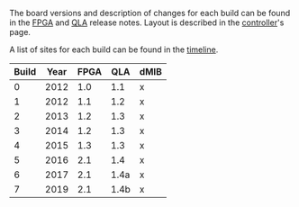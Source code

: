 The board versions and description of changes for each build can be found in the [FPGA](https://github.com/jhu-cisst/FPGA1394#release-notes) and [QLA](https://github.com/jhu-cisst/QLA#release-notes) release notes.  Layout is described in the [controller](/jhu-dvrk/sawIntuitiveResearchKit/wiki/Controller-Boxes)'s page.

A list of sites for each build can be found in the [timeline](/jhu-dvrk/sawIntuitiveResearchKit/wiki/Timeline).

| Build | Year | FPGA | QLA | dMIB | 
| ----- | ---- | --- | ---- | ---- |
| 0 | 2012 | 1.0 | 1.1  | x |
| 1 | 2012 | 1.1 | 1.2  | x |
| 2 | 2013 | 1.2 | 1.3  | x |
| 3 | 2014 | 1.2 | 1.3  | x |
| 4 | 2015 | 1.3 | 1.3  | x |
| 5 | 2016 | 2.1 | 1.4  | x |
| 6 | 2017 | 2.1 | 1.4a | x |
| 7 | 2019 | 2.1 | 1.4b | x |
